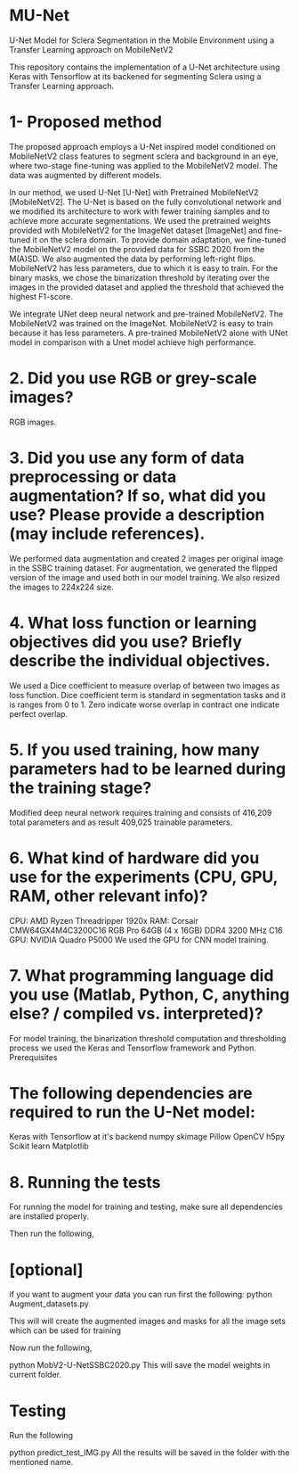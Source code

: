 # MU-Net
U-Net Model for Sclera Segmentation in the Mobile Environment using a Transfer Learning approach on MobileNetV2


This repository contains the implementation of a U-Net architecture using Keras with Tensorflow at its backened for segmenting Sclera using a Transfer Learning approach. 
 # 1- Proposed method

The proposed approach employs a U-Net inspired model conditioned on MobileNetV2 class features to segment sclera and background in an eye, where two-stage fine-tuning was applied to the MobileNetV2 model. The data was augmented by different models.

In our method, we used U-Net [U-Net] with Pretrained MobileNetV2 [MobileNetV2]. The U-Net is based on the fully convolutional network and we modified its architecture to work with fewer training samples and to achieve more accurate segmentations. We used the pretrained weights provided with MobileNetV2 for the ImageNet dataset [ImageNet] and fine-tuned it on the sclera domain. To provide domain adaptation, we fine-tuned the MobileNetV2 model on the provided data for SSBC 2020 from the M(A)SD. We also augmented the data by performing left-right flips. MobileNetV2 has less parameters, due to which it is easy to train. For the binary masks, we chose the binarization threshold by iterating over the images in the provided dataset and applied the threshold that achieved the highest F1-score.

We integrate UNet deep neural network and pre-trained MobileNetV2. The MobileNetV2 was trained on the ImageNet. 
MobileNetV2 is easy to train because it has less parameters.
A pre-trained MobileNetV2 alone with UNet model in comparison with a Unet model achieve high performance.

#    2. Did you use RGB or grey-scale images?

RGB images.

  #  3. Did you use any form of data preprocessing or data augmentation? If so, what did you use? Please provide a description (may include references).
We performed data augmentation and created 2 images per original image in the SSBC training dataset. For augmentation, we generated the flipped version of the image and used both in our model training. We also resized the images to 224x224 size.

 #   4. What loss function or learning objectives did you use? Briefly describe the individual objectives.
We used a Dice coefficient to measure overlap of between two images as loss function. Dice coefficient term is standard in segmentation tasks and it is ranges from 0 to 1. Zero indicate worse overlap in contract one indicate perfect overlap.

  #  5. If you used training, how many parameters had to be learned during the training stage?
Modified deep neural network requires training and consists of 416,209 total parameters and as result 409,025 trainable parameters.

  #  6. What kind of hardware did you use for the experiments (CPU, GPU, RAM, other relevant info)? 
    
CPU: AMD Ryzen Threadripper 1920x
RAM: Corsair CMW64GX4M4C3200C16 RGB Pro 64GB (4 x 16GB) DDR4 3200 MHz C16 
GPU: NVIDIA Quadro P5000
We used the GPU for CNN model training.

 #   7. What programming language did you use (Matlab, Python, C, anything else? / compiled vs. interpreted)? 
    
For model training, the binarization threshold computation and thresholding process we used the Keras and Tensorflow framework and Python.
Prerequisites

# The following dependencies are required to run the U-Net model:

Keras with Tensorflow at it's backend
numpy
skimage
Pillow
OpenCV
h5py
Scikit learn
Matplotlib

# 8. Running the tests
For running the model for training and testing, make sure all dependencies are installed properly.

Then run the following,
# [optional]
if you want to augment your data you can run first the following:
python Augment_datasets.py

This will will create the augmented images and masks for all the image sets which can be used for training

Now run the following,

python MobV2-U-NetSSBC2020.py
This will save the model weights in current folder.

# Testing
Run the following

python predict_test_IMG.py
All the results will be saved in the folder with the mentioned name.
